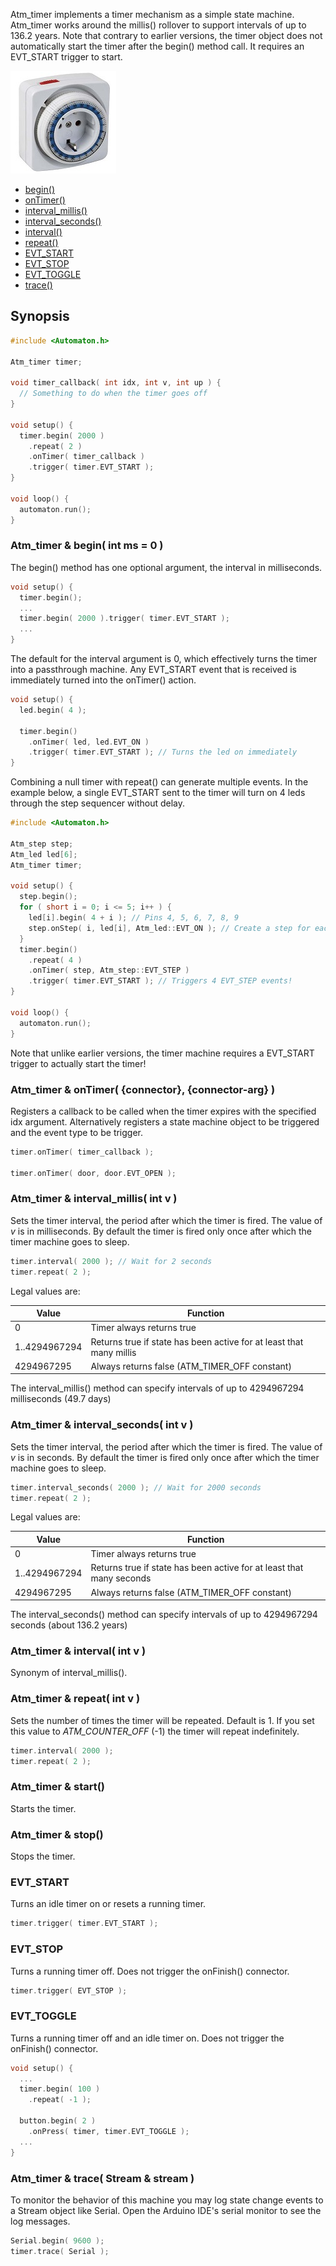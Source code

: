 Atm_timer implements a timer mechanism as a simple state machine. Atm_timer works around the millis() rollover to support intervals of up to 136.2 years. Note that contrary to earlier versions, the timer object does not automatically start the timer after the begin() method call. It requires an EVT_START trigger to start.

![Timer](images/timer-small.jpg)

<!-- md-tocify-begin -->
* [begin()](#atm_timer--begin-int-ms--0-)  
* [onTimer()](#atm_timer--ontimer-connector-connector-arg-)  
* [interval_millis()](#atm_timer--interval_millis-int-v-)  
* [interval_seconds()](#atm_timer--interval_seconds-int-v-)  
* [interval()](#atm_timer--interval-int-v-)  
* [repeat()](#atm_timer--repeat-int-v-)  
* [EVT_START](#evt_start)  
* [EVT_STOP](#evt_stop)  
* [EVT_TOGGLE](#evt_toggle)  
* [trace()](#atm_timer--trace-stream--stream-)  

<!-- md-tocify-end -->

## Synopsis ##

```c++
#include <Automaton.h>

Atm_timer timer;

void timer_callback( int idx, int v, int up ) {
  // Something to do when the timer goes off
}

void setup() {
  timer.begin( 2000 )
    .repeat( 2 )
    .onTimer( timer_callback )
    .trigger( timer.EVT_START );
}

void loop() {
  automaton.run();
}
```

### Atm_timer & begin( int ms = 0 ) ###

The begin() method has one optional argument, the interval in milliseconds.

```c++
void setup() {
  timer.begin();
  ...
  timer.begin( 2000 ).trigger( timer.EVT_START );
  ...
}
```

The default for the interval argument is 0, which effectively turns the timer into a passthrough machine. Any EVT_START event that is received is immediately turned into the onTimer() action.

```c++
void setup() {
  led.begin( 4 );

  timer.begin()
    .onTimer( led, led.EVT_ON )
    .trigger( timer.EVT_START ); // Turns the led on immediately
}
```
Combining a null timer with repeat() can generate multiple events. In the example below, a single EVT_START sent to the timer will turn on 4 leds through the step sequencer without delay.

```c++
#include <Automaton.h>

Atm_step step;
Atm_led led[6];
Atm_timer timer;

void setup() {
  step.begin();
  for ( short i = 0; i <= 5; i++ ) {
    led[i].begin( 4 + i ); // Pins 4, 5, 6, 7, 8, 9
    step.onStep( i, led[i], Atm_led::EVT_ON ); // Create a step for each led
  }
  timer.begin()
    .repeat( 4 )
    .onTimer( step, Atm_step::EVT_STEP ) 
    .trigger( timer.EVT_START ); // Triggers 4 EVT_STEP events!
}

void loop() {
  automaton.run();
}
```

Note that unlike earlier versions, the timer machine requires a EVT_START trigger to actually start the timer!

### Atm_timer & onTimer( {connector}, {connector-arg} ) ###

Registers a callback to be called when the timer expires with the specified idx argument. Alternatively registers a state machine object to be triggered and the event type to be trigger.

```c++
timer.onTimer( timer_callback );

timer.onTimer( door, door.EVT_OPEN );
```

### Atm_timer & interval_millis( int v ) ###

Sets the timer interval, the period after which the timer is fired. The value of *v* is in milliseconds. By default the timer is fired only once after which the timer machine goes to sleep.

```c++
timer.interval( 2000 ); // Wait for 2 seconds
timer.repeat( 2 );
```

Legal values are:

Value | Function
----- | -----
0 | Timer always returns true
1..4294967294 | Returns true if state has been active for at least that many millis
4294967295 | Always returns false (ATM_TIMER_OFF constant)

The interval_millis() method can specify intervals of up to 4294967294 milliseconds (49.7 days)

### Atm_timer & interval_seconds( int v ) ###

Sets the timer interval, the period after which the timer is fired. The value of *v* is in seconds. By default the timer is fired only once after which the timer machine goes to sleep.

```c++
timer.interval_seconds( 2000 ); // Wait for 2000 seconds
timer.repeat( 2 );
```

Legal values are:

Value | Function
----- | -----
0 | Timer always returns true
1..4294967294 | Returns true if state has been active for at least that many seconds
4294967295 | Always returns false (ATM_TIMER_OFF constant)

The interval_seconds() method can specify intervals of up to 4294967294 seconds (about 136.2 years)

### Atm_timer & interval( int v ) ###

Synonym of interval_millis().

### Atm_timer & repeat( int v ) ###

Sets the number of times the timer will be repeated. Default is 1. If you set this value to *ATM_COUNTER_OFF* (-1) the timer will repeat indefinitely.

```c++
timer.interval( 2000 );
timer.repeat( 2 );
```

### Atm_timer & start() ###

Starts the timer.

### Atm_timer & stop() ###

Stops the timer.

### EVT_START ###

Turns an idle timer on or resets a running timer.

```c++
timer.trigger( timer.EVT_START );
```

### EVT_STOP ###

Turns a running timer off.
Does not trigger the onFinish() connector.

```c++
timer.trigger( EVT_STOP );
```

### EVT_TOGGLE ###

Turns a running timer off and an idle timer on.
Does not trigger the onFinish() connector.

```c++
void setup() {
  ...
  timer.begin( 100 )
    .repeat( -1 );

  button.begin( 2 )
    .onPress( timer, timer.EVT_TOGGLE );
  ...
}
```


### Atm_timer & trace( Stream & stream ) ###

To monitor the behavior of this machine you may log state change events to a Stream object like Serial. Open the Arduino IDE's serial monitor to see the log messages.

```c++
Serial.begin( 9600 );
timer.trace( Serial );
```
